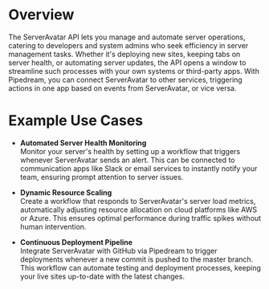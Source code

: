 # Overview

The ServerAvatar API lets you manage and automate server operations, catering to developers and system admins who seek efficiency in server management tasks. Whether it's deploying new sites, keeping tabs on server health, or automating server updates, the API opens a window to streamline such processes with your own systems or third-party apps. With Pipedream, you can connect ServerAvatar to other services, triggering actions in one app based on events from ServerAvatar, or vice versa.

# Example Use Cases

- **Automated Server Health Monitoring**  
  Monitor your server's health by setting up a workflow that triggers whenever ServerAvatar sends an alert. This can be connected to communication apps like Slack or email services to instantly notify your team, ensuring prompt attention to server issues.

- **Dynamic Resource Scaling**  
  Create a workflow that responds to ServerAvatar's server load metrics, automatically adjusting resource allocation on cloud platforms like AWS or Azure. This ensures optimal performance during traffic spikes without human intervention.

- **Continuous Deployment Pipeline**  
  Integrate ServerAvatar with GitHub via Pipedream to trigger deployments whenever a new commit is pushed to the master branch. This workflow can automate testing and deployment processes, keeping your live sites up-to-date with the latest changes.
